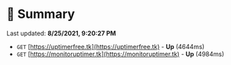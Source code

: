 # 📖 Summary
Last updated: **8/25/2021, 9:20:27 PM**

- `GET` [https://uptimerfree.tk](https://uptimerfree.tk) - **Up** (4644ms)
- `GET` [https://monitoruptimer.tk](https://monitoruptimer.tk) - **Up** (4984ms)
